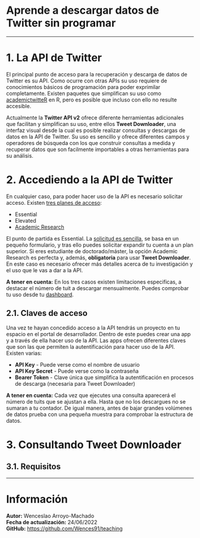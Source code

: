 # Aprende a descargar datos de Twitter sin programar

---

# 1. La API de Twitter
El principal punto de acceso para la recuperación y descarga de datos de Twitter es su API. Como ocurre con otras APIs su uso requiere de conocimientos básicos de programación para poder exprimilar completamente. Existen paquetes que simplifican su uso como [academictwitteR](https://cran.r-project.org/web/packages/academictwitteR/) en R, pero es posible que incluso con ello no resulte accesible.

Actualmente la **Twitter API v2** ofrece diferente herramientas adicionales que facilitan y simplifican su uso, entre ellos **Tweet Downloader**, una interfaz visual desde la cual es posible realizar consultas y descargas de datos en la API de Twitter. Su uso es sencillo y ofrece diferentes campos y operadores de búsqueda con los que construir consultas a medida y recuperar datos que son facilmente importables a otras herramientas para su análisis.

# 2. Accediendo a la API de Twitter
En cualquier caso, para poder hacer uso de la API es necesario solicitar acceso. Existen [tres planes de acceso](https://developer.twitter.com/en/docs/twitter-api/getting-started/about-twitter-api):
+ Essential
+ Elevated
+ [Academic Research](https://developer.twitter.com/en/products/twitter-api/academic-research)

El punto de partida es Essential. La [solicitud es sencilla](https://developer.twitter.com/en/docs/twitter-api/getting-started/getting-access-to-the-twitter-api), se basa en un pequeño formulario, y tras ello puedes solicitar expandir tu cuenta a un plan superior. Si eres estudiante de doctorado/máster, la opción Academic Research es perfecta y, además, **obligatoria** para usar **Tweet Downloader**. En este caso es necesario ofrecer más detalles acerca de tu investigación y el uso que le vas a dar a la API.

**A tener en cuenta:** En los tres casos existen limitaciones especificas, a destacar el número de tuit a descargar mensualmente. Puedes comprobar tu uso desde tu [dashboard](https://developer.twitter.com/en/portal/dashboard).

## 2.1. Claves de acceso
Una vez te hayan concedido acceso a la API tendrás un proyecto en tu espacio en el portal de desarrollador. Dentro de este puedes crear una app y a través de ella hacer uso de la API. Las apps ofrecen diferentes claves que son las que permiten la autentificación para hacer uso de la API. Existen varias:

+ **API Key** - Puede verse como el nombre de usuario
+ **API Key Secret** - Puede verse como la contraseña
+ **Bearer Token** - Clave única que simplifica la autentificación en procesos de descarga (necesaria para Tweet Downloader)

**A tener en cuenta:** Cada vez que ejecutes una consulta aparecerá el número de tuits que se ajustan a ella. Hasta que no los descargues no se sumaran a tu contador. De igual manera, antes de bajar grandes volúmenes de datos prueba con una pequeña muestra para comprobar la estructura de datos.


# 3. Consultando Tweet Downloader
## 3.1. Requisitos


---

# Información
<div class="alert alert-block alert-info">
    <b>Autor:</b> Wenceslao Arroyo-Machado</br>
    <b>Fecha de actualización:</b> 24/06/2022</br>
    <b>GitHub:</b> <a href="https://github.com/Wences91/teaching">https://github.com/Wences91/teaching</a>
</div>